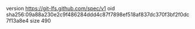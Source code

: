 version https://git-lfs.github.com/spec/v1
oid sha256:09a88a230e2c9f486284ddd4c87f7898ef518af837dc370f3bf2f0dc7f13a8e4
size 490
